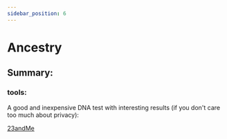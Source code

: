 ```yaml
---
sidebar_position: 6
---
```


# Ancestry

## Summary: 



### tools:

A good and inexpensive DNA test with interesting results (if you don't care too much about privacy):

[23andMe](https://www.23andme.com/)




